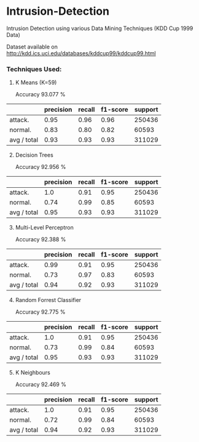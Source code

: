 # Intrusion-Detection

Intrusion Detection using various Data Mining Techniques (KDD Cup 1999 Data)

Dataset available on http://kdd.ics.uci.edu/databases/kddcup99/kddcup99.html

### Techniques Used:

1. K Means (K=59)

    Accuracy 93.077 %

|             | precision | recall | f1-score | support |
| ----------- | --------- | ------ | -------- | ------- |
| attack.     | 0.95      | 0.96   | 0.96     | 250436  |
| normal.     | 0.83      | 0.80   | 0.82     | 60593   |
| avg / total | 0.93      | 0.93   | 0.93     | 311029  |


2. Decision Trees

     Accuracy 92.956 %


|             | precision | recall | f1-score | support |
| ----------- | --------- | ------ | -------- | ------- |
| attack.     | 1.0       | 0.91   | 0.95     | 250436  |
| normal.     | 0.74      | 0.99   | 0.85     | 60593   |
| avg / total | 0.95      | 0.93   | 0.93     | 311029  |



3. Multi-Level Perceptron

     Accuracy 92.388 %
     
|             | precision | recall | f1-score | support |
| ----------- | --------- | ------ | -------- | ------- |
| attack.     | 0.99      | 0.91   | 0.95     | 250436  |
| normal.     | 0.73      | 0.97   | 0.83     | 60593   |
| avg / total | 0.94      | 0.92   | 0.93     | 311029  |

4. Random Forrest Classifier

     Accuracy 92.775 %
     
|             | precision | recall | f1-score | support |
| ----------- | --------- | ------ | -------- | ------- |
| attack.     | 1.0       | 0.91   | 0.95     | 250436  |
| normal.     | 0.73      | 0.99   | 0.84     | 60593   |
| avg / total | 0.95      | 0.93   | 0.93     | 311029  |

5. K Neighbours

     Accuracy 92.469 %

|             | precision | recall | f1-score | support |
| ----------- | --------- | ------ | -------- | ------- |
| attack.     | 1.0       | 0.91   | 0.95     | 250436  |
| normal.     | 0.72      | 0.99   | 0.84     | 60593   |
| avg / total | 0.94      | 0.92   | 0.93     | 311029  |

